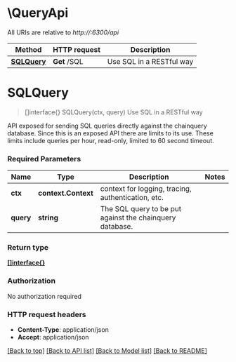 # \QueryApi

All URIs are relative to *http://:6300/api*

Method | HTTP request | Description
------------- | ------------- | -------------
[**SQLQuery**](QueryApi.md#SQLQuery) | **Get** /SQL | Use SQL in a RESTful way


# **SQLQuery**
> []interface{} SQLQuery(ctx, query)
Use SQL in a RESTful way

API exposed for sending SQL queries directly against the chainquery database. Since this is an exposed API there are limits to its use. These limits include queries per hour, read-only, limited to 60 second timeout. 

### Required Parameters

Name | Type | Description  | Notes
------------- | ------------- | ------------- | -------------
 **ctx** | **context.Context** | context for logging, tracing, authentication, etc.
  **query** | **string**| The SQL query to be put against the chainquery database. | 

### Return type

[**[]interface{}**](interface{}.md)

### Authorization

No authorization required

### HTTP request headers

 - **Content-Type**: application/json
 - **Accept**: application/json

[[Back to top]](#) [[Back to API list]](../README.md#documentation-for-api-endpoints) [[Back to Model list]](../README.md#documentation-for-models) [[Back to README]](../README.md)

